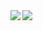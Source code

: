 <!-- ![GitHub Stats Card](https://github-readme-stats.vercel.app/api?username=take8&show_icons=true&count_private=true&theme=tokyonight) -->

<!-- ![GitHub Extra Pins](https://github-readme-stats.vercel.app/api/pin/?username=take8&repo=express-typescript-ddd&theme=tokyonight) -->

<!-- ![Top Languages Card](https://github-readme-stats.vercel.app/api/top-langs/?username=take8&theme=tokyonight) -->

<!-- ![Top Languages Card (Compact layout)](https://github-readme-stats.vercel.app/api/top-langs/?username=take8&layout=compact&theme=tokyonight) -->

<a href="https://github.com/anuraghazra/github-readme-stats">
  <img align="left" src="https://github-readme-stats-one-lake-51.vercel.app/api?username=take8&count_private=true&show_icons=true&theme=tokyonight" />
</a>
<a href="https://github.com/anuraghazra/github-readme-stats">
  <img align="left" src="https://github-readme-stats-one-lake-51.vercel.app/api/top-langs/?username=take8&theme=tokyonight" />
</a>
